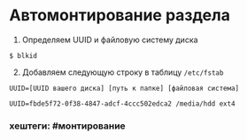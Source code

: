 # Автомонтирование раздела

1. Определяем UUID и файловую систему диска

~~~~
$ blkid
~~~~

2. Добавляем следующую строку в таблицу `/etc/fstab`

~~~~
UUID=[UUID вашего диска] [путь к папке] [файловая система]
~~~~

~~~~
UUID=fbde5f72-0f38-4847-adcf-4ccc502edca2 /media/hdd ext4
~~~~

### хештеги:  #монтирование